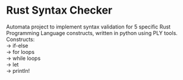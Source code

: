 # Rust Syntax Checker
Automata project to implement syntax validation for 5 specific Rust Programming Language constructs, written in python using PLY tools.     
Constructs:     
-> if-else     
-> for loops     
-> while loops    
-> let     
-> println!    
